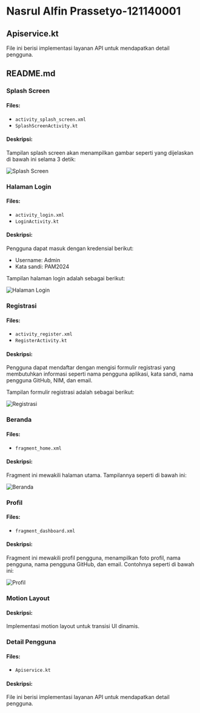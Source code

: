 # Nasrul Alfin Prassetyo-121140001

## Apiservice.kt

File ini berisi implementasi layanan API untuk mendapatkan detail pengguna.

## README.md

### Splash Screen

#### Files:
- `activity_splash_screen.xml`
- `SplashScreenActivity.kt`

#### Deskripsi:
Tampilan splash screen akan menampilkan gambar seperti yang dijelaskan di bawah ini selama 3 detik:

![Splash Screen](https://github.com/JOKIPIN/Nasrul_121140001_pengembangan-aplikasi-mobile/blob/main/assets/96344530/594255d0-fe1c-446a-af27-ba86a89778ee.png)
  
### Halaman Login

#### Files:
- `activity_login.xml`
- `LoginActivity.kt`

#### Deskripsi:
Pengguna dapat masuk dengan kredensial berikut:
- Username: Admin
- Kata sandi: PAM2024

Tampilan halaman login adalah sebagai berikut:

![Halaman Login](https://github.com/JOKIPIN/Nasrul_121140001_pengembangan-aplikasi-mobile/blob/main/assets/96344530/2a8c2b11-cd43-4399-b035-d5470066d2fd.png)

### Registrasi

#### Files:
- `activity_register.xml`
- `RegisterActivity.kt`

#### Deskripsi:
Pengguna dapat mendaftar dengan mengisi formulir registrasi yang membutuhkan informasi seperti nama pengguna aplikasi, kata sandi, nama pengguna GitHub, NIM, dan email.

Tampilan formulir registrasi adalah sebagai berikut:

![Registrasi](https://github.com/JOKIPIN/Nasrul_121140001_pengembangan-aplikasi-mobile/blob/main/assets/96344530/673ce31b-5c64-4f9e-9e2e-ad76fe85f44c.png)

### Beranda

#### Files:
- `fragment_home.xml`

#### Deskripsi:
Fragment ini mewakili halaman utama. Tampilannya seperti di bawah ini:

![Beranda](https://github.com/JOKIPIN/Nasrul_121140001_pengembangan-aplikasi-mobile/blob/main/assets/96344530/c26501d3-8705-45ba-9194-093560584d93.png)

### Profil

#### Files:
- `fragment_dashboard.xml`

#### Deskripsi:
Fragment ini mewakili profil pengguna, menampilkan foto profil, nama pengguna, nama pengguna GitHub, dan email. Contohnya seperti di bawah ini:

![Profil](https://github.com/JOKIPIN/Nasrul_121140001_pengembangan-aplikasi-mobile/blob/main/assets/96344530/8753eef7-6b3e-4453-adca-38b3e6c79ded.png)

### Motion Layout

#### Deskripsi:
Implementasi motion layout untuk transisi UI dinamis.

### Detail Pengguna

#### Files:
- `Apiservice.kt`

#### Deskripsi:
File ini berisi implementasi layanan API untuk mendapatkan detail pengguna.

